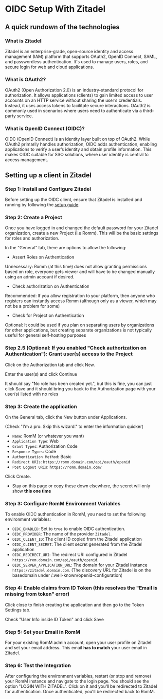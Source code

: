 # OIDC Setup With Zitadel

## A quick rundown of the technologies

### What is Zitadel

Zitadel is an enterprise-grade, open-source identity and access management (IAM) platform that supports OAuth2, OpenID Connect, SAML, and passwordless authentication. It's used to manage users, roles, and secure login for web and cloud applications.

### What is OAuth2?

OAuth2 (Open Authorization 2.0) is an industry-standard protocol for authorization. It allows applications (clients) to gain limited access to user accounts on an HTTP service without sharing the user’s credentials. Instead, it uses access tokens to facilitate secure interactions. OAuth2 is commonly used in scenarios where users need to authenticate via a third-party service.

### What is OpenID Connect (OIDC)?

OIDC (OpenID Connect) is an identity layer built on top of OAuth2. While OAuth2 primarily handles authorization, OIDC adds authentication, enabling applications to verify a user’s identity and obtain profile information. This makes OIDC suitable for SSO solutions, where user identity is central to access management.

## Setting up a client in Zitadel

### Step 1: Install and Configure Zitadel

Before setting up the OIDC client, ensure that Zitadel is installed and running by following the [setup guide](https://zitadel.com/docs/self-hosting/deploy/overview).

### Step 2: Create a Project

Once you have logged in and changed the default password for your Zitadel organization, create a new Project (i.e Romm). This will be the basic settings for roles and authorization.

In the "General" tab, there are options to allow the following:

- Assert Roles on Authentication

Unnecessary: Romm (at this time) does not allow granting permissions based on role, everyone gets viewer and will have to be changed manually using an admin account if desired.

- Check authorization on Authentication

Recommended: If you allow registration to your platform, then anyone who registers can instantly access Romm (although only as a viewer, which may not be a problem for some)

- Check for Project on Authentication

Optional: It could be used if you plan on separating users by organizations for other applications, but creating separate organizations is not typically useful for general self-hosting purposes

### Step 2.5 (Optional: If you enabled "Check authorization on Authentication"): Grant user(s) access to the Project

Click on the Authorization tab and click New.

Enter the user(s) and click Continue

It should say "No role has been created yet.", but this is fine, you can just click Save and it should bring you back to the Authorization page with your user(s) listed with no roles

### Step 3: Create the application

On the General tab, click the New button under Applications.

(Check "I'm a pro. Skip this wizard." to enter the information quicker)

- `Name`: RomM (or whatever you want)
- `Application Type`: Web
- `Grant Types`: Authorization Code
- `Response Types`: Code
- `Authentication Method`: Basic
- `Redirect URIs`: `https://romm.domain.com/api/oauth/openid`
- `Post Logout URIs`: `https://romm.domain.com/`

Click Create.

- Stay on this page or copy these down elsewhere, the secret will only show **this one time**

### Step 3: Configure RomM Environment Variables

To enable OIDC authentication in RomM, you need to set the following environment variables:

- `OIDC_ENABLED`: Set to `true` to enable OIDC authentication.
- `OIDC_PROVIDER`: The name of the provider `Zitadel`.
- `OIDC_CLIENT_ID`: The client ID copied from the Zitadel application
- `OIDC_CLIENT_SECRET`: The client secret generated from the Zitadel application
- `OIDC_REDIRECT_URI`: The redirect URI configured in Zitadel `https://rom.domain.com/api/oauth/openid`.
- `OIDC_SERVER_APPLICATION_URL`: The domain for your Zitadel instance `https://zitadel.domain.com`. (The discovery URL for Zitadel is on the basedomain under /.well-known/openid-configuration)

### Step 4: Enable claims from ID Token (this resolves the "Email is missing from token" error)

Click close to finish creating the application and then go to the Token Settings tab.

Check "User Info inside ID Token" and click Save

### Step 5: Set your Email in RomM

For your existing RomM admin account, open your user profile on Zitadel and set your email address. This email **has to match** your user email in Zitadel.

### Step 6: Test the Integration

After configuring the environment variables, restart (or stop and remove) your RomM instance and navigate to the login page. You should see the option "LOGIN WITH ZITADEL". Click on it and you'll be redirected to Zitadel for authentication. Once authenticated, you'll be redirected back to RomM.
